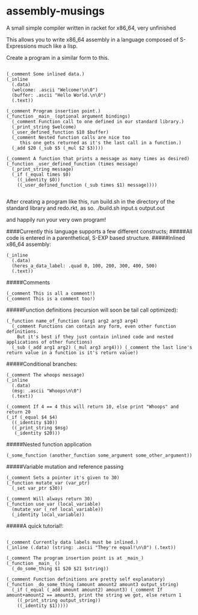 # assembly-musings
A small simple compiler written in racket for x86_64, very unfinished

This allows you to write x86_64 assembly in a language composed of S-Expressions much like a lisp.

Create a program in a similar form to this.

```Assembly

(_comment Some inlined data.)
(_inline
  (.data)
  (welcome: .ascii "Welcome!\n\0")
  (buffer: .ascii "Hello World.\n\0")
  (.text))
  
(_comment Program insertion point.)
(_function _main_ (optional argument bindings)
  (_comment Function call to one defined in our standard library.)
  (_print_string $welcome)
  (_user_defined_function $10 $buffer)
  (_comment Nested function calls are nice too
     this one gets returned as it's the last call in a function.)
  (_add $20 (_sub $5 (_mul $2 $3))))

(_comment A function that prints a message as many times as desired)
(_function _user_defined_function (times message)
  (_print_string message)
  (_if (_equal times $0)
    ((_identity $0))
    ((_user_defined_function (_sub times $1) message))))
  
```

After creating a program like this, run build.sh in the directory of the standard library and redo.rkt, as so.
./build.sh input.s output.out

and happily run your very own program!

####Currently this language supports a few different constructs;
#####All code is entered in a parenthetical, S-EXP based structure.
#####Inlined x86_64 assembly:
```Assembly
(_inline
  (.data)
  (heres_a_data_label: .quad 0, 100, 200, 300, 400, 500)
  (.text))
```
#####Comments
```Assembly
(_comment This is all a comment!)
(_comment This is a comment too!)
```
#####Function definitions (recursion will soon be tail call optimized):
```Assembly
(_function name_of_function (arg1 arg2 arg3 arg4)
  (_comment Functions can contain any form, even other function definitions.
    But it's best if they just contain inlined code and nested applications of other functions)
  (_sub (_add arg1 arg2) (_mul arg3 arg4))) (_comment the last line's return value in a function is it's return value!)
```
#####Conditional branches:
```Assembly
(_comment The whoops message)
(_inline
  (.data)
  (msg: .ascii "Whoops\n\0")
  (.text))

(_comment If 4 == 4 this will return 10, else print "Whoops" and return 20
(_if (_equal $4 $4)
  ((_identity $10))
  ((_print_string $msg)
   (_identity $20)))
```
#####Nested function application
```Assembly
(_some_function (another_function some_argument some_other_argument))
```
#####Variable mutation and reference passing
```Assembly
(_comment Sets a pointer it's given to 30)
(_function mutate_var (var_ptr)
  (_set var_ptr $30))

(_comment Will always return 30)
(_function use_var (local_variable)
  (mutate_var (_ref local_variable))
  (_identity local_variable))
```
#####A quick tutorial!:
```Assembly

(_comment Currently data labels must be inlined.)
(_inline (.data) (string: .ascii "They're equal!\n\0") (.text))

(_comment The program insertion point is at _main_)
(_function _main_ ()
  (_do_some_thing $1 $20 $21 $string))

(_comment Function definitions are pretty self explanatory)
(_function _do_some_thing (amount amount2 amount3 output_string)
  (_if (_equal (_add amount amount2) amount3) (_comment If amount+amount2 == amount3, print the string we got, else return 1
    ((_print_string output_string))
    ((_identity $1)))))
```
